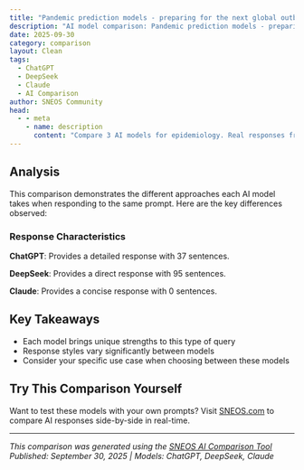 ```yaml
---
title: "Pandemic prediction models - preparing for the next global outbreak"
description: "AI model comparison: Pandemic prediction models - preparing for the next global outbreak..."
date: 2025-09-30
category: comparison
layout: Clean
tags:
  - ChatGPT
  - DeepSeek
  - Claude
  - AI Comparison
author: SNEOS Community
head:
  - - meta
    - name: description
      content: "Compare 3 AI models for epidemiology. Real responses from ChatGPT, DeepSeek, Claude with detailed analysis."
---
```


<ChatComparison
  title="Pandemic prediction models - preparing for the next global outbreak"
  prompt="Pandemic prediction models - preparing for the next global outbreak"
  :responses='{
    "ChatGPT": "Certainly! Here\u0027s an overview on **Pandemic Prediction Models \u2013 Preparing for the Next Global Outbreak**:\n\n---\n\n# Pandemic Prediction Models: Preparing for the Next Global Outbreak\n\n## Introduction\nPandemics pose significant threats to global health, economies, and societies. The COVID-19 pandemic highlighted the urgent need for robust prediction models that can provide early warnings, inform public health responses, and help allocate resources effectively. Pandemic prediction models use mathematical, statistical, and computational approaches to forecast the emergence, spread, and impact of infectious diseases.\n\n## Importance of Pandemic Prediction Models\n- **Early Warning Systems:** Detect outbreaks before they escalate.\n- **Resource Allocation:** Help governments and organizations distribute medical supplies, vaccines, and healthcare personnel efficiently.\n- **Public Health Interventions:** Inform decisions on social distancing, travel restrictions, and quarantine measures.\n- **Policy Making:** Assist policymakers in balancing health risks with economic impacts.\n\n## Types of Pandemic Prediction Models\n\n### 1. **Epidemiological Models**\n- **SIR/SEIR Models:** Compartmental models categorize populations into Susceptible, Infected, Recovered (and Exposed). These models simulate disease transmission dynamics.\n- **Agent-Based Models (ABM):** Simulate interactions of individual agents to capture heterogeneity in behavior and transmission.\n- **Metapopulation Models:** Consider multiple interconnected populations and travel patterns between them.\n\n### 2. **Statistical and Machine Learning Models**\n- **Time Series Analysis:** Uses historical data to predict future trends.\n- **Regression Models:** Identify key factors influencing disease spread.\n- **Artificial Intelligence and Deep Learning:** Utilize large datasets from social media, mobility patterns, and health records to detect early signals and forecast outbreaks.\n\n### 3. **Genomic Surveillance Models**\n- Track virus mutations and predict potential increases in transmissibility or vaccine escape.\n\n## Data Sources for Prediction Models\n- **Epidemiological Data:** Case counts, hospitalizations, mortality rates.\n- **Mobility Data:** Travel and movement patterns from mobile devices and transportation records.\n- **Environmental Data:** Climate, seasonality, and habitat changes.\n- **Social Media and News:** Sentiment analysis and early outbreak signals.\n- **Healthcare System Data:** Capacity and resource utilization.\n\n## Challenges in Pandemic Prediction\n- **Data Quality and Availability:** Incomplete, delayed, or biased data can reduce model accuracy.\n- **Complex Human Behavior:** Changes in adherence to interventions are hard to predict.\n- **Virus Evolution:** Mutations can alter transmissibility and disease characteristics.\n- **Global Coordination:** Data sharing and standardized methodologies vary across countries.\n\n## Preparing for the Next Outbreak\n- **Investment in Surveillance Systems:** Improved global data collection and sharing.\n- **Integration of Multi-disciplinary Data:** Combine health, environmental, and social data for comprehensive models.\n- **Real-Time Updating:** Models should adapt as new information arises.\n- **Scenario Planning:** Use models to simulate different intervention strategies.\n- **Community Engagement:** Incorporate behavioral insights to improve model assumptions.\n\n## Conclusion\nPandemic prediction models are critical tools for mitigating the impact of future global outbreaks. Enhancing their accuracy and reliability requires an interdisciplinary approach, leveraging advances in data science, epidemiology, and technology, coupled with global cooperation.\n\n---\n\nIf you want, I can also provide specific examples of pandemic prediction models or recent advancements. Would you like me to include that?",
    "DeepSeek": "Of course. This is a critical and complex topic. Preparing for the next global outbreak requires learning from past successes and failures in pandemic modeling. Here\u2019s a comprehensive breakdown of pandemic prediction models and the path forward.\n\n### The Core Purpose: More Than Just \u0022Prediction\u0022\n\nIt\u0027s crucial to understand that these models aren\u0027t crystal balls designed to predict the exact future. Their primary value lies in:\n\n*   **Informing Policy:** Helping governments decide on interventions (lockdowns, travel restrictions, mask mandates).\n*   **Resource Allocation:** Projecting hospital bed, ICU, and ventilator needs.\n*   **Understanding Dynamics:** Illustrating how a pathogen might spread under different conditions.\n*   **Evaluating Scenarios:** Answering \u0022what-if\u0022 questions (e.g., \u0022What if we delay social distancing by two weeks?\u0022).\n\n---\n\n### Key Types of Pandemic Prediction Models\n\nNo single model is perfect. Epidemiologists use a suite of tools, each with strengths and weaknesses.\n\n#### 1. Compartmental Models (SIR and its variants)\nThese are the most common and foundational models. They divide the population into compartments.\n\n*   **Classic SIR Model:**\n    *   **S**usceptible \u2192 **I**nfected \u2192 **R**ecovered\n    *   It uses a set of differential equations to simulate how people move between these states.\n*   **More Realistic Variants (e.g., SEIR):**\n    *   **S**usceptible \u2192 **E**xposed \u2192 **I**nfected \u2192 **R**ecovered\n    *   This adds an \u0022Exposed\u0022 compartment for individuals who are infected but not yet infectious (incorporating an incubation period).\n\n**Strengths:** Relatively simple, computationally inexpensive, great for illustrating core concepts like herd immunity and the impact of the reproduction number (R0).\n**Weaknesses:** Assumes a homogeneous, well-mixed population, which isn\u0027t realistic. Doesn\u0027t account for complex human behavior and networks.\n\n#### 2. Agent-Based Models (ABMs)\nThese are bottom-up, computationally intensive models that simulate the actions and interactions of thousands or millions of individual \u0022agents\u0022 (people).\n\n*   Each agent is programmed with specific attributes: age, location, job, household, and a set of rules (e.g., go to work, go to school, practice social distancing).\n*   The model simulates how disease spreads through the contacts between these agents.\n\n**Strengths:** Highly realistic. Can model complex social networks, targeted interventions (e.g., only closing schools), and heterogeneous populations.\n**Weaknesses:** Extremely data-hungry and computationally expensive. Complexity can make it a \u0022black box,\u0022 where it\u0027s hard to understand why a specific outcome emerged.\n\n#### 3. Statistical and Machine Learning Models\nThese models rely on finding patterns in existing data to make forecasts.\n\n*   **Time-Series Models:** Use past case data to forecast future trends (e.g., ARIMA models).\n*   **Machine Learning Models:** Use a wide array of data (mobility data from phones, weather, search engine trends, social media) to predict outbreak trajectories.\n\n**Strengths:** Can be very accurate for short-term forecasting (1-4 weeks). Can quickly incorporate novel data streams.\n**Weaknesses:** Prone to failure when the situation fundamentally changes (e.g., a new variant emerges or a major policy is enacted). They correlate data but don\u0027t always understand the underlying biological mechanism.\n\n#### 4. Stochastic Models\nThese models incorporate randomness and probability. Instead of producing one deterministic outcome, they run thousands of simulations to generate a range of possible outcomes and their probabilities.\n\n**Strengths:** Acknowledges the inherent randomness in disease spread. Provides a crucial \u0022cone of uncertainty\u0022 around predictions, which is more honest and useful for planners.\n**Weaknesses:** Results can be harder to communicate to the public and policymakers who want a single, clear answer.\n\n---\n\n### Lessons Learned from COVID-19: A Stress Test for Models\n\nThe COVID-19 pandemic was the largest real-world test of these models. Key lessons include:\n\n1.  **Garbage In, Garbage Out:** Models are only as good as their data. Widespread testing shortages and reporting delays created massive data quality issues, crippling early model accuracy.\n2.  **Human Behavior is the Wild Card:** The biggest unknown in any model is how people will react. Panic buying, adherence to mask mandates, and \u0022pandemic fatigue\u0022 are incredibly difficult to model but have a huge impact.\n3.  **Communication is Critical:** Models were often misinterpreted by the media and public. The \u0022cone of uncertainty\u0022 was presented as a failed prediction, leading to a loss of trust. Scientists must get better at communicating uncertainty and the assumptions behind their models.\n4.  **The Need for Ensemble Modeling:** Relying on a single model is dangerous. The best approach is to use an **ensemble**\u2014combining the forecasts of many independent models\u2014which has been proven to be more accurate and robust than any single one.\n5.  **Pathogen Evolution is a Game-Changer:** Models built for the original SARS-CoV-2 virus were rendered obsolete by the Alpha, Delta, and Omicron variants. Future models must be more adaptive and incorporate real-time genomic surveillance.\n\n---\n\n### Preparing for the Next Outbreak: A Roadmap\n\nHere\u2019s what needs to be done to build better prediction and response systems for \u0022Disease X.\u0022\n\n| Area of Focus | Specific Actions |\n| :--- | :--- |\n| **1. Data Foundation** | \u2022 **Invest in Real-Time Surveillance:** Build global systems for faster case reporting, genomic sequencing, and wastewater monitoring. \u003Cbr\u003E \u2022 **Standardize Data:** Create common data formats and sharing agreements across countries and states. \u003Cbr\u003E \u2022 **Protect Privacy:** Develop secure methods (e.g., differential privacy) to use mobility and health data without compromising individual rights. |\n| **2. Model Development** | \u2022 **Build \u0022Plug-and-Play\u0022 Frameworks:** Create model architectures where new pathogen parameters (transmissibility, severity) can be plugged in rapidly. \u003Cbr\u003E \u2022 **Incorporate Behavioral Science:** Integrate insights from social science to better simulate human responses to fear, misinformation, and policy. \u003Cbr\u003E \u2022 **Focus on AI for Early Warning:** Use ML and AI to scour global data (news reports, flight data, animal health) for early signals of a potential outbreak. |\n| **3. Infrastructure \u0026 Cooperation** | \u2022 **Establish Modeling Hubs:** Create a global network of well-funded academic and government modeling centers, similar to the WHO\u0027s Collaborating Centres. \u003Cbr\u003E \u2022 **Pre-establish Trust:** Build relationships between modelers, public health officials, and political leaders *before* a crisis. \u003Cbr\u003E \u2022 **Run Simulations:** Conduct regular \u0022war games\u0022 and tabletop exercises to stress-test models and response plans. |\n| **4. Communication \u0026 Policy** | \u2022 **Train Scientists in Communication:** Teach modelers how to effectively explain uncertainty, assumptions, and the \u0022so what\u0022 of their findings. \u003Cbr\u003E \u2022 **Develop Clear Policy Triggers:** Work with policymakers to define what model outputs would trigger specific actions (e.g., \u0022When ICU capacity is projected to hit 80%, Plan A is enacted\u0022). |\n\n### Conclusion\n\nPandemic prediction models are not about fortune-telling; they are sophisticated tools for managing uncertainty. The goal for the next outbreak is not to create a perfect model, but to build a **resilient system** that integrates robust, real-time data, adaptive multi-model ensembles, and clear communication channels between scientists and decision-makers.\n\nThe preparation done in peacetime\u2014investing in data infrastructure, fostering collaboration, and building trust\u2014will determine our success in the next crisis. The models themselves are just one part of that vital ecosystem.",
    "Claude": "# Pandemic Prediction Models: Preparing for the Next Global Outbreak\n\n## Current Modeling Approaches\n\n### **Epidemiological Models**\n- **SEIR Models** (Susceptible-Exposed-Infected-Recovered)\n  - Track disease progression through populations\n  - Account for incubation periods and recovery rates\n  - Can be adapted for different pathogens\n\n- **Agent-Based Models**\n  - Simulate individual interactions and behaviors\n  - Better capture heterogeneity in populations\n  - Computationally intensive but highly detailed\n\n- **Metapopulation Models**\n  - Track disease spread between connected populations\n  - Incorporate travel patterns and mobility data\n  - Useful for global spread predictions\n\n### **Machine Learning Integration**\n- **Pattern Recognition**: AI systems analyzing disease outbreak patterns\n- **Real-time Data Processing**: Automated surveillance of multiple data streams\n- **Ensemble Modeling**: Combining multiple approaches for better accuracy\n\n## Data Sources and Surveillance\n\n### **Traditional Surveillance**\n- Hospital admission rates\n- Laboratory confirmations\n- Death certificates\n- Healthcare worker reports\n\n### **Digital Disease Detection**\n- **Search Engine Queries**: Google Flu Trends approach\n- **Social Media Monitoring**: Twitter, Facebook health mentions\n- **Mobile Phone Data**: Movement patterns during outbreaks\n- **Wastewater Surveillance**: Viral RNA detection in sewage\n\n### **Environmental Monitoring**\n- Climate data affecting vector-borne diseases\n- Agricultural patterns influencing zoonotic spillover\n- Wildlife population health monitoring\n\n## Key Challenges\n\n### **Technical Limitations**\n- **Data Quality**: Incomplete, biased, or delayed reporting\n- **Model Uncertainty**: Difficulty predicting novel pathogen behavior\n- **Computational Constraints**: Real-time processing of massive datasets\n\n### **Biological Complexity**\n- Pathogen mutation rates\n- Host-pathogen interactions\n- Cross-species transmission dynamics\n- Population immunity variations\n\n### **Social and Behavioral Factors**\n- Policy response variations\n- Public compliance with interventions\n- Economic and cultural considerations\n- Misinformation impact\n\n## Emerging Technologies\n\n### **Genomic Surveillance**\n- **Real-time Sequencing**: Tracking pathogen evolution\n- **Phylogenetic Analysis**: Understanding transmission chains\n- **Variant Detection**: Early warning for concerning mutations\n\n### **Satellite and Remote Sensing**\n- Environmental risk factor monitoring\n- Population movement tracking\n- Agricultural and ecological changes\n\n### **Internet of Things (IoT)**\n- Wearable device health monitoring\n- Smart city sensor networks\n- Connected healthcare devices\n\n## Preparedness Applications\n\n### **Early Warning Systems**\n- **Risk Stratification**: Identifying high-risk regions and populations\n- **Outbreak Detection**: Automated alerts for unusual patterns\n- **Resource Allocation**: Predictive positioning of medical supplies\n\n### **Intervention Planning**\n- **Scenario Modeling**: Testing different response strategies\n- **Vaccine Distribution**: Optimizing allocation strategies\n- **Travel Restrictions**: Evidence-based border controls\n\n### **Public Health Response**\n- **Hospital Capacity Planning**: ICU and ventilator needs\n- **Testing Strategy**: Optimal testing frequency and targeting\n- **Communication**: Risk-appropriate public messaging\n\n## Current Systems and Initiatives\n\n### **Global Networks**\n- **WHO Global Health Observatory**\n- **CDC Global Disease Detection Program**\n- **European Centre for Disease Prevention and Control**\n\n### **Academic and Private Sector**\n- **HealthMap** (Boston Children\u0027s Hospital)\n- **ProMED** (International Society for Infectious Diseases)\n- **Metabiota** commercial risk assessment\n\n### **Government Programs**\n- **PREDICT** (USAID emerging pandemic threats)\n- **Global Health Security Agenda**\n- **Coalition for Epidemic Preparedness Innovations (CEPI)**\n\n## Future Directions\n\n### **Model Improvements**\n- **Multi-scale Integration**: Linking molecular to global scales\n- **Uncertainty Quantification**: Better confidence intervals\n- **Adaptive Learning**: Models that improve with new data\n\n### **Data Enhancement**\n- **Standardized Reporting**: Global surveillance protocols\n- **Privacy-Preserving Analytics**: Secure data sharing methods\n- **Real-time Integration**: Faster data processing pipelines\n\n### **Policy Integration**\n- **Decision Support Tools**: User-friendly interfaces for policymakers\n- **Cost-Benefit Analysis**: Economic modeling of interventions\n- **Equity Considerations**: Ensuring fair resource distribution\n\n## Ethical and Practical Considerations\n\n### **Privacy and Surveillance**\n-"
  }'
  published-date="11:50"
/>

## Analysis

This comparison demonstrates the different approaches each AI model takes when responding to the same prompt. Here are the key differences observed:

### Response Characteristics

**ChatGPT**: Provides a detailed response with 37 sentences. 

**DeepSeek**: Provides a direct response with 95 sentences. 

**Claude**: Provides a concise response with 0 sentences. 

## Key Takeaways

- Each model brings unique strengths to this type of query
- Response styles vary significantly between models
- Consider your specific use case when choosing between these models

## Try This Comparison Yourself

Want to test these models with your own prompts? Visit [SNEOS.com](https://sneos.com) to compare AI responses side-by-side in real-time.

---

*This comparison was generated using the [SNEOS AI Comparison Tool](https://sneos.com)*
*Published: September 30, 2025 | Models: ChatGPT, DeepSeek, Claude*
